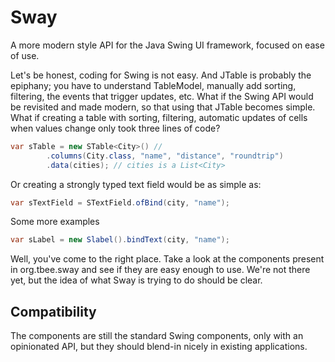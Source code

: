 # Sway
A more modern style API for the Java Swing UI framework, focused on ease of use.

Let's be honest, coding for Swing is not easy. And JTable is probably the epiphany;
you have to understand TableModel, manually add sorting, filtering, the events that trigger updates, etc. 
What if the Swing API would be revisited and made modern, so that using that JTable becomes simple. 
What if creating a table with sorting, filtering, automatic updates of cells when values change only took three lines of code? 

``` java
var sTable = new STable<City>() //
        .columns(City.class, "name", "distance", "roundtrip")
        .data(cities); // cities is a List<City>
```

Or creating a strongly typed text field would be as simple as:

``` java
var sTextField = STextField.ofBind(city, "name");
```


Some more examples

``` java
var sLabel = new Slabel().bindText(city, "name");
```

Well, you've come to the right place. 
Take a look at the components present in org.tbee.sway and see if they are easy enough to use.
We're not there yet, but the idea of what Sway is trying to do should be clear.

## Compatibility
The components are still the standard Swing components, only with an opinionated API, but they should blend-in nicely in existing applications.